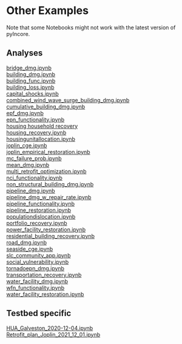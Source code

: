 # Other Examples

Note that some Notebooks might not work with the latest version of pyIncore.

## Analyses

[bridge_dmg.ipynb](https://github.com/IN-CORE/incore-docs/blob/main/notebooks/bridge_dmg.ipynb) <br />
[building_dmg.ipynb](https://github.com/IN-CORE/incore-docs/blob/main/notebooks/building_dmg.ipynb) <br />
[building_func.ipynb](https://github.com/IN-CORE/incore-docs/blob/main/notebooks/building_func.ipynb) <br />
[building_loss.ipynb](https://github.com/IN-CORE/incore-docs/blob/main/notebooks/building_loss.ipynb) <br />
[capital_shocks.ipynb](https://github.com/IN-CORE/incore-docs/blob/main/notebooks/capital_shocks.ipynb) <br />
[combined_wind_wave_surge_building_dmg.ipynb](https://github.com/IN-CORE/incore-docs/blob/main/notebooks/combined_wind_wave_surge_building_dmg.ipynb) <br />
[cumulative_building_dmg.ipynb](https://github.com/IN-CORE/incore-docs/blob/main/notebooks/cumulative_building_dmg.ipynb) <br />
[epf_dmg.ipynb](https://github.com/IN-CORE/incore-docs/blob/main/notebooks/epf_dmg.ipynb) <br />
[epn_functionality.ipynb](https://github.com/IN-CORE/incore-docs/blob/main/notebooks/epn_functionality.ipynb) <br />
[housing household recovery](https://github.com/IN-CORE/incore-docs/blob/main/notebooks/housing_household_recovery.ipynb) <br />
[housing_recovery.ipynb](https://github.com/IN-CORE/incore-docs/blob/main/notebooks/housing_recovery.ipynb) <br />
[housingunitallocation.ipynb](https://github.com/IN-CORE/incore-docs/blob/main/notebooks/housingunitallocation.ipynb) <br />
[joplin_cge.ipynb](https://github.com/IN-CORE/incore-docs/blob/main/notebooks/joplin_cge.ipynb) <br />
[joplin_empirical_restoration.ipynb](https://github.com/IN-CORE/incore-docs/blob/main/notebooks/joplin_empirical_restoration.ipynb) <br />
[mc_failure_prob.ipynb](https://github.com/IN-CORE/incore-docs/blob/main/notebooks/mc_failure_prob.ipynb) <br />
[mean_dmg.ipynb](https://github.com/IN-CORE/incore-docs/blob/main/notebooks/mean_dmg.ipynb) <br />
[multi_retrofit_optimization.ipynb](https://github.com/IN-CORE/incore-docs/blob/main/notebooks/multi_retrofit_optimization.ipynb) <br />
[nci_functionality.ipynb](https://github.com/IN-CORE/incore-docs/blob/main/notebooks/nci_functionality.ipynb) <br />
[non_structural_building_dmg.ipynb](https://github.com/IN-CORE/incore-docs/blob/main/notebooks/non_structural_building_dmg.ipynb) <br />
[pipeline_dmg.ipynb](https://github.com/IN-CORE/incore-docs/blob/main/notebooks/pipeline_dmg.ipynb) <br />
[pipeline_dmg_w_repair_rate.ipynb](https://github.com/IN-CORE/incore-docs/blob/main/notebooks/pipeline_dmg_w_repair_rate.ipynb) <br />
[pipeline_functionality.ipynb](https://github.com/IN-CORE/incore-docs/blob/main/notebooks/pipeline_functionality.ipynb) <br />
[pipeline_restoration.ipynb](https://github.com/IN-CORE/incore-docs/blob/main/notebooks/pipeline_restoration.ipynb) <br />
[populationdislocation.ipynb](https://github.com/IN-CORE/incore-docs/blob/main/notebooks/populationdislocation.ipynb) <br />
[portfolio_recovery.ipynb](https://github.com/IN-CORE/incore-docs/blob/main/notebooks/portfolio_recovery.ipynb) <br />
[power_facility_restoration.ipynb](https://github.com/IN-CORE/incore-docs/blob/main/notebooks/power_facility_restoration.ipynb) </br>
[residential_building_recovery.ipynb](https://github.com/IN-CORE/incore-docs/blob/main/notebooks/residential_building_recovery.ipynb) <br />
[road_dmg.ipynb](https://github.com/IN-CORE/incore-docs/blob/main/notebooks/road_dmg.ipynb) <br />
[seaside_cge.ipynb](https://github.com/IN-CORE/incore-docs/blob/main/notebooks/seaside_cge.ipynb) <br />
[slc_community_app.ipynb](https://github.com/IN-CORE/incore-docs/blob/main/notebooks/slc_community_app.ipynb) <br />
[social_vulnerability.ipynb](https://github.com/IN-CORE/incore-docs/blob/main/notebooks/social_vulnerability.ipynb) <br />
[tornadoepn_dmg.ipynb](https://github.com/IN-CORE/incore-docs/blob/main/notebooks/tornadoepn_dmg.ipynb) <br />
[transportation_recovery.ipynb](https://github.com/IN-CORE/incore-docs/blob/main/notebooks/transportation_recovery.ipynb) <br />
[water_facility_dmg.ipynb](https://github.com/IN-CORE/incore-docs/blob/main/notebooks/water_facility_dmg.ipynb) <br />
[wfn_functionality.ipynb](https://github.com/IN-CORE/incore-docs/blob/main/notebooks/wfn_functionality.ipynb) <br />
[water_facility_restoration.ipynb](https://github.com/IN-CORE/incore-docs/blob/main/notebooks/water_facility_restoration.ipynb)

## Testbed specific

[HUA_Galveston_2020-12-04.ipynb](https://github.com/IN-CORE/incore-docs/blob/main/notebooks/HUA_Galveston_2020-12-04.ipynb)  <br />
[Retrofit_plan_Joplin_2021_12_01.ipynb](https://github.com/IN-CORE/incore-docs/blob/main/notebooks/Retrofit_plan_Joplin_2021_12_01.ipynb)  <br />
